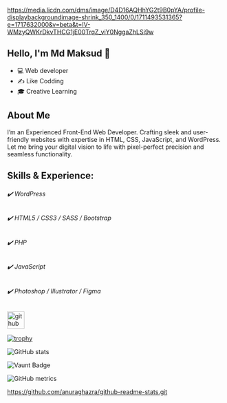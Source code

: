 https://media.licdn.com/dms/image/D4D16AQHhYG2t9B0pYA/profile-displaybackgroundimage-shrink_350_1400/0/1711493531365?e=1717632000&v=beta&t=IV-WMzyQWKrDkvTHCG1jE00TrqZ_viY0NggaZhLSi9w
## Hello, I'm Md Maksud 👋
- 💻 Web developer
- ✍ Like Codding
- 🎓 Creative Learning
## About Me
I’m an Experienced Front-End Web Developer. Crafting sleek and user-friendly websites with expertise in HTML, CSS, JavaScript, and WordPress. Let me bring your digital vision to life with pixel-perfect precision and seamless functionality.

##  Skills & Experience:
###### ✔️ WordPress
###### ✔️ HTML5 / CSS3 / SASS / Bootstrap
###### ✔️ PHP
###### ✔️ JavaScript
###### ✔️ Photoshop / Illustrator / Figma


[<img src='https://cdn.jsdelivr.net/npm/simple-icons@3.0.1/icons/github.svg' alt='github' height='40'>](https://github.com/https://github.com/Md-maksud)  

[![trophy](https://github-profile-trophy.vercel.app/?username=https://github.com/Md-maksud)](https://github.com/ryo-ma/github-profile-trophy)

![GitHub stats](https://github-readme-stats.vercel.app/api?username=https://github.com/Md-maksud&show_icons=true)  

![Vaunt Badge](https://api.vaunt.dev/v1/github/entities/https://github.com/Md-maksud/contributions?format=svg&private=false)  

![GitHub metrics](https://metrics.lecoq.io/https://github.com/Md-maksud)  

https://github.com/anuraghazra/github-readme-stats.git
